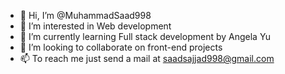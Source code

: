 - 👋 Hi, I’m @MuhammadSaad998
- 👀 I’m interested in  Web development
- 🌱 I’m currently learning Full stack development by Angela Yu
- 💞️ I’m looking to collaborate on front-end projects 
- 📫 To reach me just send a mail at saadsajjad998@gmail.com

<!---
Hello,

I'm Muhammad Saad, a storyteller who loves to create vivid narratives and shape concepts into engrossing tales. My path takes me into the worlds of Bubble.io magic, WordPress magic,  content production, and website building. I possess a special set of abilities that inject creativity into the digital sphere as a Web Developer, Content Writer, and WordPress aficionado.

-----------------------------------

💡 My goal is to see you succeed online. I'm passionate about creating content that raises the profile of your company and transforms your website into a healthy source of income.

💡Tech-Savvy Content development: I offer a distinctive fusion of creativity and tech-savvy tactics to content development as a tech lover. Let's bring creativity to your tasks!

💡Creating Powerful Narratives: I am a word artist at heart. My passion is creating compelling narratives that captivate your audience, strengthen the voice of your business, and provide measurable outcomes.

-----------------------------------

🛠️ What I Provide:

✅ Originality: Each piece I produce is a masterpiece that was especially made for you.
✅ Strategic Mindset: Content that has been carefully crafted to match your unique objectives.
✅ Versatility: Making material for many areas while adapting to your demands.
✅ SEO Mastery: Improving the visibility and engagement of content.
✅ Quality assurance is dedicated to providing only the finest.
✅ Punctuality: Timely delivery to maintain the progress of your initiatives.
✅ Precision: Paying close attention to the little things to guarantee great quality.

-----------------------------------

• Services

📌 Ghostwriting services
📌 UI/UX Designing
📌 Front-end development
📌bootstrapping designs from Figma
📌 SEO Optimisation
📌 No artificial intelligence (AI)
📌 on-page and off-page optimisation
📌 comprehensive content strategies
📌well-researched SEO articles and informative blog posts
📌Lead generation

-----------------------------------

I customise and construct the material to fit your idea based on your project and tone.

Are you prepared to enhance your brand's narrative and foster genuine growth? Get in touch! Press the green button to enter a world of unmatched prosperity and substance. I'm only a mouse click away.
